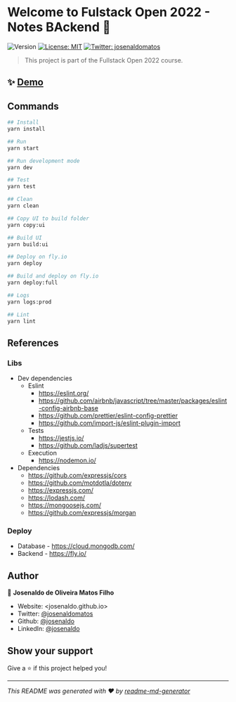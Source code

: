 # Welcome to Fulstack Open 2022 - Notes BAckend 👋

![Version](https://img.shields.io/badge/version-1.0.0-blue.svg?cacheSeconds=2592000) [![License: MIT](https://img.shields.io/badge/License-MIT-yellow.svg)](/LICENSE) [![Twitter: josenaldomatos](https://img.shields.io/twitter/follow/josenaldomatos.svg?style=social)](https://twitter.com/josenaldomatos)

> This project is part of the Fullstack Open 2022 course.

## ✨ [Demo](https://fly)

## Commands

```sh
## Install
yarn install

## Run
yarn start

## Run development mode
yarn dev

## Test
yarn test

## Clean
yarn clean

## Copy UI to build folder
yarn copy:ui

## Build UI
yarn build:ui

## Deploy on fly.io
yarn deploy

## Build and deploy on fly.io
yarn deploy:full

## Logs
yarn logs:prod

## Lint
yarn lint
```

## References

### Libs

- Dev dependencies
  - Eslint
    - <https://eslint.org/>
    - <https://github.com/airbnb/javascript/tree/master/packages/eslint-config-airbnb-base>
    - <https://github.com/prettier/eslint-config-prettier>
    - <https://github.com/import-js/eslint-plugin-import>
  - Tests
    - <https://jestjs.io/>
    - <https://github.com/ladjs/supertest>
  - Execution
    - <https://nodemon.io/>
- Dependencies
  - <https://github.com/expressjs/cors>
  - <https://github.com/motdotla/dotenv>
  - <https://expressjs.com/>
  - <https://lodash.com/>
  - <https://mongoosejs.com/>
  - <https://github.com/expressjs/morgan>

### Deploy

- Database - <https://cloud.mongodb.com/>
- Backend - <https://fly.io/>

## Author

👤 **Josenaldo de Oliveira Matos Filho**

- Website: <josenaldo.github.io>
- Twitter: [@josenaldomatos](https://twitter.com/josenaldomatos)
- Github: [@josenaldo](https://github.com/josenaldo)
- LinkedIn: [@josenaldo](https://linkedin.com/in/josenaldo)

## Show your support

Give a ⭐️ if this project helped you!

***
_This README was generated with ❤️ by [readme-md-generator](https://github.com/kefranabg/readme-md-generator)_
